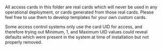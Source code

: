 All access cards in this folder are real cards which will never be used in any operational deployment, or cards generated from those real cards.
Please feel free to use them to develop templates for your own custom cards.

Some access control systems only use the card UID for access, and therefore trying out Minimum, 1, and Maximum UID values could reveal defaults which were present in the system at time of installation but not properly removed.

